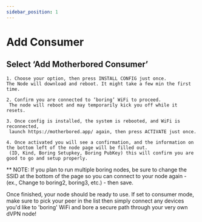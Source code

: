 ```yaml
---
sidebar_position: 1
---
```


# Add Consumer

## Select ‘Add Motherbored Consumer’ 

```
1. Choose your option, then press INSTALL CONFIG just once. 
The Node will download and reboot. It might take a few min the first time.

```

```
2. Confirm you are connected to ‘boring’ WiFi to proceed. 
 The node will reboot and may temporarily kick you off while it resets.

```  
```
3. Once config is installed, the system is rebooted, and WiFi is reconnected,
 launch https://motherbored.app/ again, then press ACTIVATE just once.

```
```
4. Once activated you will see a confirmation, and the information on the bottom left of the node page will be filled out.
 (ID, Kind, Boring Setupkey, Boring PubKey) this will confirm you are good to go and setup properly.

```

** NOTE: If you plan to run multiple boring nodes, be sure to change the SSID at the bottom of the page so you can connect to your node again - (ex., Change to boring2, boring3, etc.) - then save. 

Once finished, your node should be ready to use. If set to consumer mode, make sure to pick your peer in the list then simply connect any devices you'd like to 'boring' WiFi and bore a secure path through your very own dVPN node!
